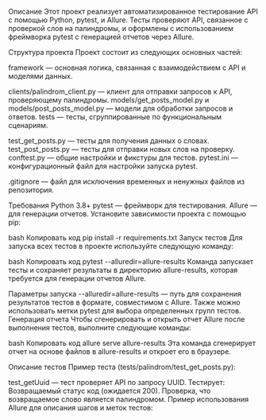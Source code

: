 Описание
Этот проект реализует автоматизированное тестирование API с помощью Python, pytest, и Allure. Тесты проверяют API,
связанное с проверкой слов на палиндромы, и оформлены с использованием фреймворка pytest с генерацией отчетов через
Allure.

Структура проекта
Проект состоит из следующих основных частей:

framework — основная логика, связанная с взаимодействием с API и моделями данных.

clients/palindrom_client.py — клиент для отправки запросов к API, проверяющему палиндромы.
models/get_posts_model.py и models/post_posts_model.py — модели для обработки запросов и ответов.
tests — тесты, сгруппированные по функциональным сценариям.

test_get_posts.py — тесты для получения данных о словах.
test_post_posts.py — тесты для отправки новых слов на проверку.
conftest.py — общие настройки и фикстуры для тестов.
pytest.ini — конфигурационный файл для настройки запуска pytest.

.gitignore — файл для исключения временных и ненужных файлов из репозитория.

Требования
Python 3.8+
pytest — фреймворк для тестирования.
Allure — для генерации отчетов.
Установите зависимости проекта с помощью pip:

bash
Копировать код
pip install -r requirements.txt
Запуск тестов
Для запуска всех тестов в проекте используйте следующую команду:

bash
Копировать код
pytest --alluredir=allure-results
Команда запускает тесты и сохраняет результаты в директорию allure-results, которая требуется для генерации отчетов
Allure.

Параметры запуска
--alluredir=allure-results — путь для сохранения результатов тестов в формате, совместимом с Allure.
Также можно использовать метки pytest для выбора определенных групп тестов.
Генерация отчета
Чтобы сгенерировать и открыть отчет Allure после выполнения тестов, выполните следующие команды:

bash
Копировать код
allure serve allure-results
Эта команда сгенерирует отчет на основе файлов в allure-results и откроет его в браузере.

Описание тестов
Пример теста (tests/palindrom/test_get_posts.py):

test_getUuid — тест проверяет API по запросу UUID. Тестирует:
Возвращаемый статус код (ожидается 200).
Проверка, что возвращаемое слово является палиндромом.
Пример использования Allure для описания шагов и меток тестов:
